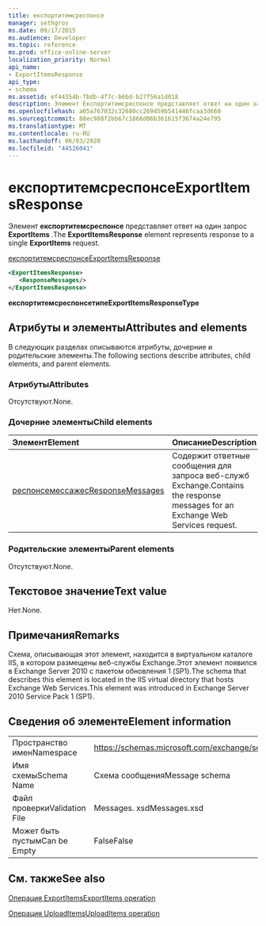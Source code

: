 ```yaml
---
title: експортитемсреспонсе
manager: sethgros
ms.date: 09/17/2015
ms.audience: Developer
ms.topic: reference
ms.prod: office-online-server
localization_priority: Normal
api_name:
- ExportItemsResponse
api_type:
- schema
ms.assetid: ef44354b-fbdb-4f7c-b6bd-b27f56a1d018
description: Элемент Експортитемсреспонсе представляет ответ на один запрос ExportItems.
ms.openlocfilehash: a05a767032c32680cc269459b541446fcaa3d660
ms.sourcegitcommit: 88ec988f2bb67c1866d06b361615f3674a24e795
ms.translationtype: MT
ms.contentlocale: ru-RU
ms.lasthandoff: 06/03/2020
ms.locfileid: "44526041"
---
```

# <a name="exportitemsresponse"></a><span data-ttu-id="9b51b-103">експортитемсреспонсе</span><span class="sxs-lookup"><span data-stu-id="9b51b-103">ExportItemsResponse</span></span>

<span data-ttu-id="9b51b-104">Элемент **експортитемсреспонсе** представляет ответ на один запрос **ExportItems** .</span><span class="sxs-lookup"><span data-stu-id="9b51b-104">The **ExportItemsResponse** element represents response to a single **ExportItems** request.</span></span> 
  
[<span data-ttu-id="9b51b-105">експортитемсреспонсе</span><span class="sxs-lookup"><span data-stu-id="9b51b-105">ExportItemsResponse</span></span>](exportitemsresponse.md)
  
```XML
<ExportItemsResponse>
   <ResponseMessages/>
</ExportItemsResponse>
```

 <span data-ttu-id="9b51b-106">**експортитемсреспонсетипе**</span><span class="sxs-lookup"><span data-stu-id="9b51b-106">**ExportItemsResponseType**</span></span>
## <a name="attributes-and-elements"></a><span data-ttu-id="9b51b-107">Атрибуты и элементы</span><span class="sxs-lookup"><span data-stu-id="9b51b-107">Attributes and elements</span></span>

<span data-ttu-id="9b51b-108">В следующих разделах описываются атрибуты, дочерние и родительские элементы.</span><span class="sxs-lookup"><span data-stu-id="9b51b-108">The following sections describe attributes, child elements, and parent elements.</span></span>
  
### <a name="attributes"></a><span data-ttu-id="9b51b-109">Атрибуты</span><span class="sxs-lookup"><span data-stu-id="9b51b-109">Attributes</span></span>

<span data-ttu-id="9b51b-110">Отсутствуют.</span><span class="sxs-lookup"><span data-stu-id="9b51b-110">None.</span></span>
  
### <a name="child-elements"></a><span data-ttu-id="9b51b-111">Дочерние элементы</span><span class="sxs-lookup"><span data-stu-id="9b51b-111">Child elements</span></span>

|<span data-ttu-id="9b51b-112">**Элемент**</span><span class="sxs-lookup"><span data-stu-id="9b51b-112">**Element**</span></span>|<span data-ttu-id="9b51b-113">**Описание**</span><span class="sxs-lookup"><span data-stu-id="9b51b-113">**Description**</span></span>|
|:-----|:-----|
|[<span data-ttu-id="9b51b-114">респонсемессажес</span><span class="sxs-lookup"><span data-stu-id="9b51b-114">ResponseMessages</span></span>](responsemessages.md) <br/> |<span data-ttu-id="9b51b-115">Содержит ответные сообщения для запроса веб-служб Exchange.</span><span class="sxs-lookup"><span data-stu-id="9b51b-115">Contains the response messages for an Exchange Web Services request.</span></span>  <br/> |
   
### <a name="parent-elements"></a><span data-ttu-id="9b51b-116">Родительские элементы</span><span class="sxs-lookup"><span data-stu-id="9b51b-116">Parent elements</span></span>

<span data-ttu-id="9b51b-117">Отсутствуют.</span><span class="sxs-lookup"><span data-stu-id="9b51b-117">None.</span></span>
  
## <a name="text-value"></a><span data-ttu-id="9b51b-118">Текстовое значение</span><span class="sxs-lookup"><span data-stu-id="9b51b-118">Text value</span></span>

<span data-ttu-id="9b51b-119">Нет.</span><span class="sxs-lookup"><span data-stu-id="9b51b-119">None.</span></span>
  
## <a name="remarks"></a><span data-ttu-id="9b51b-120">Примечания</span><span class="sxs-lookup"><span data-stu-id="9b51b-120">Remarks</span></span>

<span data-ttu-id="9b51b-121">Схема, описывающая этот элемент, находится в виртуальном каталоге IIS, в котором размещены веб-службы Exchange.Этот элемент появился в Exchange Server 2010 с пакетом обновления 1 (SP1).</span><span class="sxs-lookup"><span data-stu-id="9b51b-121">The schema that describes this element is located in the IIS virtual directory that hosts Exchange Web Services.This element was introduced in Exchange Server 2010 Service Pack 1 (SP1).</span></span>
  
## <a name="element-information"></a><span data-ttu-id="9b51b-122">Сведения об элементе</span><span class="sxs-lookup"><span data-stu-id="9b51b-122">Element information</span></span>

|||
|:-----|:-----|
|<span data-ttu-id="9b51b-123">Пространство имен</span><span class="sxs-lookup"><span data-stu-id="9b51b-123">Namespace</span></span>  <br/> |https://schemas.microsoft.com/exchange/services/2006/messages  <br/> |
|<span data-ttu-id="9b51b-124">Имя схемы</span><span class="sxs-lookup"><span data-stu-id="9b51b-124">Schema Name</span></span>  <br/> |<span data-ttu-id="9b51b-125">Схема сообщения</span><span class="sxs-lookup"><span data-stu-id="9b51b-125">Message schema</span></span>  <br/> |
|<span data-ttu-id="9b51b-126">Файл проверки</span><span class="sxs-lookup"><span data-stu-id="9b51b-126">Validation File</span></span>  <br/> |<span data-ttu-id="9b51b-127">Messages. xsd</span><span class="sxs-lookup"><span data-stu-id="9b51b-127">Messages.xsd</span></span>  <br/> |
|<span data-ttu-id="9b51b-128">Может быть пустым</span><span class="sxs-lookup"><span data-stu-id="9b51b-128">Can be Empty</span></span>  <br/> |<span data-ttu-id="9b51b-129">False</span><span class="sxs-lookup"><span data-stu-id="9b51b-129">False</span></span>  <br/> |
   
## <a name="see-also"></a><span data-ttu-id="9b51b-130">См. также</span><span class="sxs-lookup"><span data-stu-id="9b51b-130">See also</span></span>



[<span data-ttu-id="9b51b-131">Операция ExportItems</span><span class="sxs-lookup"><span data-stu-id="9b51b-131">ExportItems operation</span></span>](exportitems-operation.md)
  
[<span data-ttu-id="9b51b-132">Операция UploadItems</span><span class="sxs-lookup"><span data-stu-id="9b51b-132">UploadItems operation</span></span>](uploaditems-operation.md)


